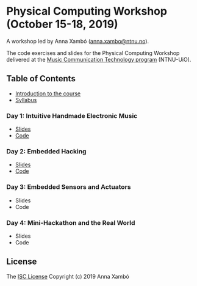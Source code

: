 # Physical Computing Workshop (October 15-18, 2019)

A workshop led by Anna Xambó (anna.xambo@ntnu.no).

The code exercises and slides for the Physical Computing Workshop delivered at the [Music Communication Technology program](https://www.ntnu.edu/studies/mmct) (NTNU-UiO).

## Table of Contents

* [Introduction to the course](slides/MCT4000-PCW-introduction)
* [Syllabus](syllabus.md)

### Day 1: Intuitive Handmade Electronic Music

* [Slides](slides/MCT4000-PCW-day1)
* [Code](code/day1)

### Day 2: Embedded Hacking

* [Slides](slides/MCT4000-PCW-day2)
* [Code](code/day2)

### Day 3: Embedded Sensors and Actuators

* Slides
* Code

### Day 4: Mini-Hackathon and the Real World

* Slides
* Code
 
## License

The [ISC License](http://opensource.org/licenses/ISC) Copyright (c) 2019 Anna Xambó

